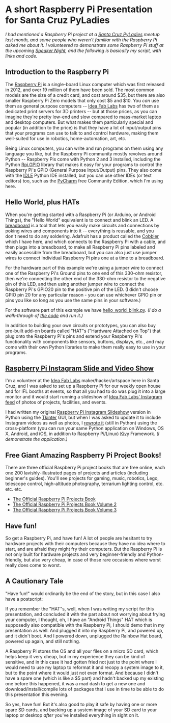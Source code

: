 # A short Raspberry Pi Presentation for Santa Cruz PyLadies

*I had mentioned a Raspberry Pi project at a [Santa Cruz PyLadies](https://www.meetup.com/PyLadiesSC/) meetup last 
month, and some people who weren't familiar with the Raspberry Pi asked me about it. I volunteered to demonstrate some 
Raspberry Pi stuff at the upcoming [Speaker Night](https://www.meetup.com/PyLadiesSC/events/250555271/), and the 
following is basically my script, with links and code.*

## Introduction to the Raspberry Pi

The [Raspberry Pi](https://www.raspberrypi.org/) is a single-board Linux computer which was first released in 2012, and 
over 19 million of them have been sold. The most common models are the size of a credit card, and cost around $35, but 
there are also smaller Raspberry Pi Zero models that only cost $5 and $10. You *can* use them as general purpose 
computers -- [Idea Fab Labs](http://santacruz.ideafablabs.com/) has two of them as dedicated print servers for 3D 
printers -- but at those prices, as you can imagine they're pretty low-end and slow compared to mass-market laptop and 
desktop computers. But what makes them particularly special and popular (in addition to the price) is that they have a 
lot of input/output pins that your programs can use to talk to and control hardware, making them well-suited for use in 
robotics, home-automation, art, etc.

Being Linux computers, you can write and run programs on them using any language you like, but the Raspberry Pi 
community mostly revolves around Python -- Raspberry Pis come with Python 2 and 3 installed, including the Python 
[Rpi.GPIO](https://pypi.org/project/RPi.GPIO/) library that makes it easy for your programs to control the Raspberry 
Pi's GPIO (General Purpose Input/Output) pins. They also come with the 
[IDLE](https://docs.python.org/3/library/idle.html) Python IDE installed, but you can use other IDEs (or text editors) 
too, such as the [PyCharm](https://www.jetbrains.com/pycharm/) free Community Edition, which I'm using here.

## Hello World, plus HATs

When you're getting started with a Raspberry Pi (or Arduino, or Android Things), the "Hello World" equivalent is to 
connect and blink an LED. A [breadboard](https://learn.sparkfun.com/tutorials/how-to-use-a-breadboard) is a tool that 
lets you easily make circuits and connections by poking wires and components into it -- everything is reusable, and you 
don't need to do any soldering. Adafruit has a product called the [Cobbler](https://www.adafruit.com/product/914) which 
I have here, and which connects to the Raspberry Pi with a cable, and then plugs into a breadboard, to make all 
Raspberry Pi pins labeled and easily accessible from the breadboard, but you can also just use jumper wires to connect 
individual Raspberry Pi pins one at a time to a breadboard.

For the hardware part of this example we're using a jumper wire to connect one of the Raspberry Pi's Ground pins to one 
end of this 330-ohm resistor, then we're connecting the other end of the 330-ohm resistor to the negative pin of this 
LED, and then using another jumper wire to connect the Raspberry Pi's GPIO20 pin to the positive pin of the LED. (I 
didn't choose GPIO pin 20 for any particular reason - you can use whichever GPIO pin or pins you like so long as you 
use the same pins in your software.) 

For the software part of this example we have 
[hello_world_blink.py](https://github.com/tachyonlabs/raspberry_pi_pyladies_presentation/blob/master/hello_world_blink.py).
*(I do a walk-through of [the code](https://github.com/tachyonlabs/raspberry_pi_pyladies_presentation/blob/master/hello_world_blink.py) and run it.)*

In addition to building your own circuits or prototypes, you can also buy pre-built add-on boards called "HAT"s 
("Hardware Attached on Top") that plug onto the Raspberry Pi's pins and extend your Raspberry Pi's functionality with 
components like sensors, buttons, displays, etc., and may come with their own Python libraries to make them really easy 
to use in your programs. 

## [Raspberry Pi Instagram Slide and Video Show](https://github.com/tachyonlabs/raspberry_pi_slide_and_video_show)

I'm a volunteer at the [Idea Fab Labs](https://santacruz.ideafablabs.com/) maker/hacker/artspace here in Santa Cruz, 
and I was asked to set up a Raspberry Pi for our weekly open house and for IFL booths at events, so that all you 
had to do was plug it into a large monitor and it would start running a slideshow of 
[Idea Fab Labs' Instagram feed](https://www.instagram.com/ideafablabs/) of photos of projects, facilities, and events.

I had written my original 
[Raspberry Pi Instagram Slideshow](https://github.com/tachyonlabs/raspberry_pi_instagram_slideshow) version in Python 
using the [Tkinter](https://wiki.python.org/moin/TkInter) GUI, but when I was asked to update it to include Instagram 
videos as well as photos, I [rewrote it](https://github.com/tachyonlabs/raspberry_pi_slide_and_video_show) (still in 
Python) using the cross-platform (you can run your same Python application on Windows, OS X, Android, and iOS, in 
addition to Raspberry Pi/Linux) [Kivy](https://kivy.org/) Framework. *(I demonstrate the application.)*

## Free Giant Amazing Raspberry Pi Project Books!

There are three official Raspberry Pi project books that are free online, each one 200 lavishly-illustrated pages of 
projects and articles (including beginner's guides). You'll see projects for gaming, music, robotics, Lego, telescope 
control, high-altitude photography, terrarium lighting control, etc. etc. etc.

* [The Official Raspberry Pi Projects Book](https://www.raspberrypi.org/magpi-issues/Projects_Book_v1.pdf)
* [The Official Raspberry Pi Projects Book Volume 2](https://www.raspberrypi.org/magpi-issues/Projects_Book_v2.pdf)
* [The Official Raspberry Pi Projects Book Volume 3](https://www.raspberrypi.org/magpi-issues/Projects_Book_v3.pdf)

## Have fun!

So get a Raspberry Pi, and have fun! A lot of people are hesitant to try hardware projects with their computers because 
they have no idea where to start, and are afraid they might fry their computers. But the Raspberry Pi is not only built 
for hardware projects and very beginner-friendly and Python-friendly, but also very cheap, in case of those rare 
occasions where worst really does come to worst.

## A Cautionary Tale

"Have fun!" would ordinarily be the end of the story, but in this case I also have a postscript:

If you remember the "HAT"s, well, when I was writing my script for this presentation, and concluded it with the part 
about not worrying about frying your computer, I thought, oh, I have an "Android Things" HAT which is supposedly also 
compatible with the Raspberry Pi, I should demo that in my presentation as well. And plugged it into my Raspberry Pi, 
and powered up, and it didn't boot. And I powered down, unplugged the Rainbow Hat board, powered up again, and still 
nothing. 

A Raspberry Pi stores the OS and all your files on a micro SD card, which helps keep it very cheap, but in my 
experience they can be kind of sensitive, and in this case it had gotten fried not just to the point where I would 
need to use my laptop to reformat it and recopy a system image to it, but to the point where it would just not even
format. And because I didn't have a spare one (which is like a $5 part) and hadn't backed up my existing one before 
this happened, it was a mad dash to get a new one and download/install/compile lots of packages that I use in time to 
be able to do this presentation this evening.

So yes, have fun! But it's also good to play it safe by having one or more spare SD cards, and backing up a system 
image of your SD card to your laptop or desktop *after* you've installed everything in sight on it.
